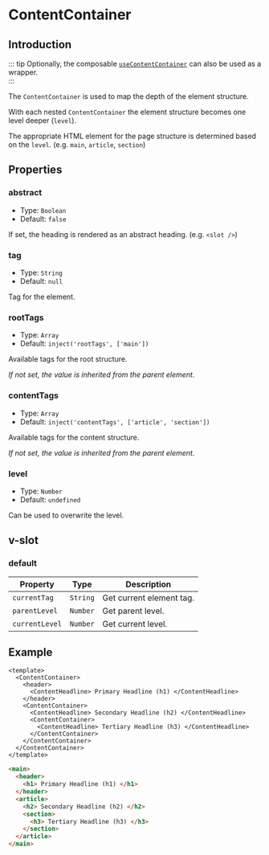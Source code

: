 # ContentContainer

## Introduction

::: tip
Optionally, the composable [`useContentContainer`](../composables/use-content-container) can also be used as a wrapper.  
:::

The `ContentContainer` is used to map the depth of the element structure.

With each nested `ContentContainer` the element structure becomes one level deeper (`level`).

The appropriate HTML element for the page structure is determined based on the `level`. (e.g. `main`, `article`, `section`)

## Properties

### abstract

- Type: `Boolean`
- Default: `false`

If set, the heading is rendered as an abstract heading. (e.g. `<slot />`)

### tag

- Type: `String`
- Default: `null`

Tag for the element.

### rootTags

- Type: `Array`
- Default: `inject('rootTags', ['main'])`

Available tags for the root structure.

*If not set, the value is inherited from the parent element.*

### contentTags

- Type: `Array`
- Default: `inject('contentTags', ['article', 'section'])`

Available tags for the content structure.

*If not set, the value is inherited from the parent element.*

### level

- Type: `Number`
- Default: `undefined`

Can be used to overwrite the level.

## v-slot

### default

| Property       | Type     | Description              |
| -------------- | -------- | ------------------------ |
| `currentTag`   | `String` | Get current element tag. |
| `parentLevel`  | `Number` | Get parent level.        |
| `currentLevel` | `Number` | Get current level.       |

## Example

```vue
<template>
  <ContentContainer>
    <header>
      <ContentHeadline> Primary Headline (h1) </ContentHeadline>
    </header>
    <ContentContainer>
      <ContentHeadline> Secondary Headline (h2) </ContentHeadline>
      <ContentContainer>
        <ContentHeadline> Tertiary Headline (h3) </ContentHeadline>
      </ContentContainer>
    </ContentContainer>
  </ContentContainer>
</template>
```

```html
<main>
  <header>
    <h1> Primary Headline (h1) </h1>
  </header>
  <article>
    <h2> Secondary Headline (h2) </h2>
    <section>
      <h3> Tertiary Headline (h3) </h3>
    </section>
  </article>
</main>
